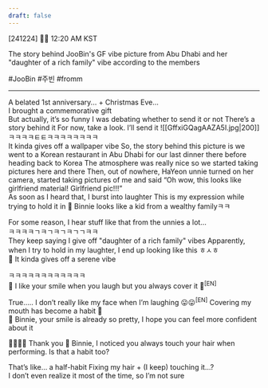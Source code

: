 ```yaml
---
draft: false
---
```

[241224] 🐣💭 12:20 AM KST

The story behind JooBin's GF vibe picture from Abu Dhabi and her "daughter of a rich family" vibe according to the members

#JooBin #주빈 #fromm 
___

A belated 1st anniversary... + Christmas Eve...  
I brought a commemorative gift  
But actually, it’s so funny 
I was debating whether to send it or not
There’s a story behind it 
For now, take a look. I’ll send it
![[GffxiGQagAAZA5I.jpg|200]]
ㅋㅋㅋㅋㅌㅌㅋㅋㅋㅋㅋㅋㅋㅋ  
It kinda gives off a wallpaper vibe
So, the story behind this picture is
we went to a Korean restaurant in Abu Dhabi for our last dinner there before heading back to Korea
The atmosphere was really nice
so we started taking pictures here and there
Then, out of nowhere, HaYeon unnie turned on her camera, started taking pictures of me and said
“Oh wow, this looks like girlfriend material! Girlfriend pic!!!”  
As soon as I heard that, I burst into laughter
This is my expression while trying to hold it in
🫧 Binnie looks like a kid from a wealthy familyㅋㅋ

For some reason,  I hear stuff like that from the unnies a lot...  
ㅋㅋㅋㅋㄱㅋㄱㅋㄱㅋㄱㄱㅋㅋ  
They keep saying I give off "daughter of a rich family" vibes
Apparently, when I try to hold in my laughter, I end up looking like this
ㅎㅅㅎ  
🫧 It kinda gives off a serene vibe

ㅋㅋㅋㅋㅋㅋㅋㅋㅋㅋㅋㅋ  
🫧 I like your smile when you laugh but you always cover it 🥲<sup>[EN]</sup>

True….. I don’t really like my face when I’m laughing 😛😛<sup>[EN]</sup>
Covering my mouth has become a habit
🤭  
🫧 Binnie, your smile is already so pretty, I hope you can feel more confident about it

🫶🏻🫶🏻 Thank you
🫧 Binnie, I noticed you always touch your hair when performing. Is that a habit too?

That’s like... a half-habit
Fixing my hair + (I keep) touching it...?  
I don’t even realize it most of the time, so I’m not sure
